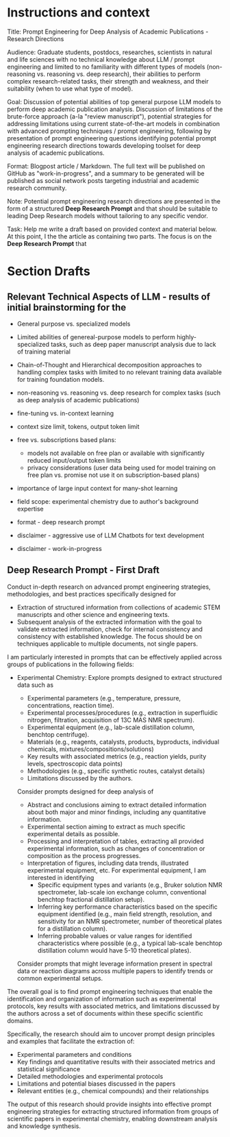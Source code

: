 # Instructions and context

Title: Prompt Engineering for Deep Analysis of Academic Publications - Research Directions

Audience: Graduate students, postdocs, researches, scientists in natural and life sciences with no technical knowledge about LLM / prompt engineering and limited to no familiarity with different types of models (non-reasoning vs. reasoning vs. deep research), their abilities to perform complex research-related tasks, their strength and weakness, and their suitability (when to use what type of model).

Goal: Discussion of potential abilities of top general purpose LLM models to perform deep academic publication analysis. Discussion of limitations of the brute-force approach (a-la "review manuscript"), potential strategies for addressing limitations using current state-of-the-art models in combination with advanced prompting techniques / prompt engineering, following by presentation of prompt engineering questions identifying potential prompt engineering research directions towards developing toolset for deep analysis of academic publications.

Format: Blogpost article / Markdown. The full text will be published on GitHub as "work-in-progress", and a summary to be generated will be published as social network posts targeting industrial and academic research community.

Note: Potential prompt engineering research directions are presented in the form of a structured **Deep Research Prompt** and that should be suitable to leading Deep Research models without tailoring to any specific vendor.

Task:
Help me write a draft based on provided context and material below. At this point, I the the article as containing two parts. The focus is on the **Deep Research Prompt** that

# Section Drafts

## Relevant Technical Aspects of LLM  - results of initial brainstorming for the

- General purpose vs. specialized models
- Limited abilities of genereal-purpose models to perform highly-specialized tasks, such as deep paper manuscript analysis due to lack of training material
- Chain-of-Thought and Hierarchical decomposition approaches to handling complex tasks with limited to no relevant training data available for training foundation models.
- non-reasoning vs. reasoning vs. deep research for complex tasks (such as deep analysis of academic publications)
- fine-tuning vs. in-context learning
- context size limit, tokens, output token limit
- free vs. subscriptions based plans:
    - models not available on free plan or available with significantly reduced input/output token limits
    - privacy considerations (user data being used for model training on free plan vs. promise not use it on subscription-based plans)
- importance of large input context for many-shot learning


- field scope: experimental chemistry due to author's background expertise
- format - deep research prompt
- disclaimer - aggressive use of LLM Chatbots for text development
- disclaimer - work-in-progress

## Deep Research Prompt - First Draft


 Conduct in-depth research on advanced prompt engineering strategies, methodologies, and best practices specifically designed for
 - Extraction of structured information from collections of academic STEM manuscripts and other science and engineering texts.
 - Subsequent analysis of the extracted information with the goal to validate extracted information, check for internal consistency and consistency with established knowledge.
 The focus should be on techniques applicable to multiple documents, not single papers.

 I am particularly interested in prompts that can be effectively applied across groups of publications in the following fields:

 - Experimental Chemistry:
    Explore prompts designed to extract structured data such as
     - Experimental parameters (e.g., temperature, pressure, concentrations, reaction time).
     - Experimental processes/procedures (e.g., extraction in superfluidic nitrogen, filtration, acquisition of 13C MAS NMR spectrum).
     - Experimental equipment (e.g., lab-scale distillation column, benchtop centrifuge).
     - Materials (e.g., reagents, catalysts, products, byproducts, individual chemicals, mixtures/compositions/solutions)
     - Key results with associated metrics (e.g., reaction yields, purity levels, spectroscopic data points)
     - Methodologies (e.g., specific synthetic routes, catalyst details)
     - Limitations discussed by the authors.
    
    Consider prompts designed for deep analysis of
    - Abstract and conclusions aiming to extract detailed information about both major and minor findings, including any quantitative information.
    - Experimental section aiming to extract as much specific experimental details as possible.
    - Processing and interpretation of tables, extracting all provided experimental information, such as changes of concentration or composition as the process progresses.
    - Interpretation of figures, including data trends, illustrated experimental equipment, etc. For experimental equipment, I am interested in identifying
        - Specific equipment types and variants (e.g., Bruker solution NMR spectrometer, lab-scale ion exchange column, conventional benchtop fractional distillation setup).
        - Inferring key performance characteristics based on the specific equipment identified (e.g., main field strength, resolution, and sensitivity for an NMR spectrometer, number of theoretical plates for a distillation column).  
        - Inferring probable values or value ranges for identified characteristics where possible (e.g., a typical lab-scale benchtop distillation column would have 5-10 theoretical plates).
    
    Consider prompts that might leverage information present in spectral data or reaction diagrams across multiple papers to identify trends or common experimental setups.

 The overall goal is to find prompt engineering techniques that enable the identification and organization of information such as experimental protocols, key results with associated metrics, and limitations discussed by the authors across a set of documents within these specific scientific domains.

 Specifically, the research should aim to uncover prompt design principles and examples that facilitate the extraction of:

 - Experimental parameters and conditions
 - Key findings and quantitative results with their associated metrics and statistical significance
 - Detailed methodologies and experimental protocols
 - Limitations and potential biases discussed in the papers
 - Relevant entities (e.g., chemical compounds) and their relationships

 The output of this research should provide insights into effective prompt engineering strategies for extracting structured information from groups of scientific papers in experimental chemistry, enabling downstream analysis and knowledge synthesis.

